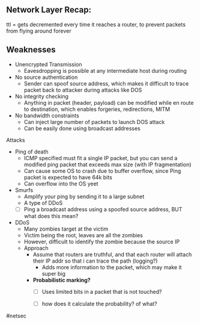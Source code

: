 ## Network Layer Recap:
ttl = gets decremented every time it reaches a router, to prevent packets from flying around forever

## Weaknesses

- Unencrypted Transmission
	- Eavesdropping is possible at any intermediate host during routing
- No source authentication
	- Sender can spoof source address, which makes it difficult to trace packet back to attacker during attacks like DOS
- No integrity checking
	- Anything in packet (header, payload) can be modified while en route to destination, which enables forgeries, redirections, MITM
- No bandwidth constraints
	- Can inject large number of packets to launch DOS attack
	- Can be easily done using broadcast addresses

Attacks

- Ping of death
    - ICMP specified must fit a single IP packet, but you can send a modified ping packet that exceeds max size (with IP fragmentation)
    - Can cause some OS to crash due to buffer overflow, since Ping packet is expected to have 64k bits
    - Can overflow into the OS yeet
- Smurfs
    - Amplify your ping by sending it to a large subnet
    - A type of DDoS
    - [ ] Ping a broadcast address using a spoofed source address, BUT what does this mean?
- DDoS
    - Many zombies target at the victim
    - Victim being the root, leaves are all the zombies
    - However, difficult to identify the zombie because the source IP
    - Approach
        - Assume that routers are truthful, and that each router will attach their IP addr so that i can trace the path (logging?)
            - Adds more information to the packet, which may make it super big
        - **Probabilistic marking?**
            - [ ] Uses limited bits in a packet that is not touched?
            - [ ] how does it calculate the probability? of what?


#netsec 
